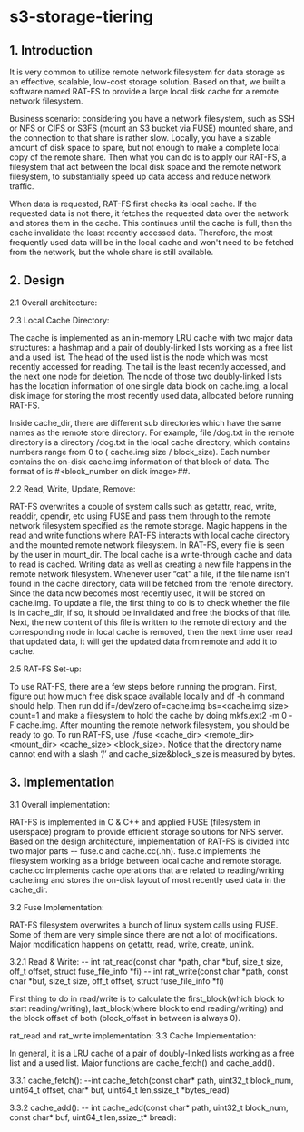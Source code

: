 # s3-storage-tiering
## 1. Introduction

It is very common to utilize remote network filesystem for data storage as an effective, scalable, low-cost storage solution. Based on that, we built a software named RAT-FS to provide a large local disk cache for a remote network filesystem.

Business scenario: considering you have a network filesystem, such as SSH or NFS or CIFS or S3FS (mount an S3 bucket via FUSE) mounted share, and the connection to that share is rather slow. Locally, you have a sizable amount of disk space to spare, but not enough to make a complete local copy of the remote share. Then what you can do is to apply our RAT-FS, a filesystem that act between the local disk space and the remote network filesystem, to substantially speed up data access and reduce network traffic. 

When data is requested, RAT-FS first checks its local cache. If the requested data is not there, it fetches the requested data over the network and stores them in the cache. This continues until the cache is full, then the cache invalidate the least recently accessed data. Therefore, the most frequently used data will be in the local cache and won't need to be fetched from the network, but the whole share is still available.

## 2. Design

2.1 Overall architecture: 




2.3 Local Cache Directory: 

The cache is implemented as an in-memory LRU cache with two major data structures: a hashmap and a pair of doubly-linked lists working as a free list and a used list. The head of the used list is the node which was most recently accessed for reading. The tail is the least recently accessed, and the next one node for deletion. The node of those two doubly-linked lists has the location information of one single data block on cache.img, a local disk image for storing the most recently used data, allocated before running RAT-FS.



Inside cache_dir, there are different sub directories which have the same names as the remote store directory. For example, file /dog.txt in the remote directory is a directory /dog.txt in the local cache directory, which contains numbers range from 0 to ( cache.img size / block_size). Each number contains the on-disk cache.img information of that block of data. The format of is #<block_number on disk image>#<offset>#<size>.



2.2 Read, Write, Update, Remove: 

RAT-FS overwrites a couple of system calls such as getattr, read, write, readdir, opendir, etc using FUSE and pass them through to the remote network filesystem specified as the remote storage. Magic happens in the read and write functions where RAT-FS interacts with local cache directory and the mounted remote network filesystem. In RAT-FS, every file is seen by the user in mount_dir. The local cache is a write-through cache and data to read is cached. Writing data as well as creating a new file happens in the remote network filesystem. Whenever user “cat” a file, if the file name isn’t found in the cache directory, data will be fetched from the remote directory. Since the data now becomes most recently used, it will be stored on cache.img. To update a file, the first thing to do is to check whether the file is in cache_dir, if so, it should be invalidated and free the blocks of that file. Next, the new content of this file is written to the remote directory and the corresponding node in local cache is removed, then the next time user read that updated data, it will get the updated data from remote and add it to cache. 

2.5 RAT-FS Set-up: 

To use RAT-FS, there are a few steps before running the program. First, figure out how much free disk space available locally and df -h command should help. Then run dd if=/dev/zero of=cache.img bs=<cache.img size> count=1 and make a filesystem to hold the cache by doing mkfs.ext2 -m 0 -F cache.img. After mounting the remote network filesystem, you should be ready to go. To run RAT-FS, use ./fuse <cache_dir> <remote_dir> <mount_dir> <cache_size> <block_size>. Notice that the directory name cannot end with a slash ‘/’ and cache_size&block_size is measured by bytes.

## 3. Implementation

3.1 Overall implementation:

RAT-FS is implemented in C & C++ and applied FUSE (filesystem in userspace) program to provide efficient storage solutions for NFS server. Based on the design architecture, implementation of RAT-FS is divided into two major parts -- fuse.c and cache.cc(.hh). fuse.c implements the filesystem working as a bridge between local cache and remote storage. cache.cc implements cache operations that are related to reading/writing cache.img and stores the on-disk layout of most recently used data in the cache_dir.

3.2 Fuse Implementation:

RAT-FS filesystem overwrites a bunch of linux system calls using FUSE. Some of them are very simple since there are not a lot of modifications.  Major modification happens on getattr, read, write, create, unlink.

3.2.1 Read & Write: 
-- int rat_read(const char *path, char *buf, size_t size, off_t offset, struct fuse_file_info *fi)
-- int rat_write(const char *path, const char *buf, size_t size, off_t offset, struct fuse_file_info *fi)

First thing to do in read/write is to calculate the first_block(which block to start reading/writing), last_block(where block to end reading/writing) and the block offset of both (block_offset in between is always 0). 


rat_read and rat_write implementation:
3.3 Cache Implementation:

In general, it is a LRU cache of a pair of doubly-linked lists working as a free list and a used list. Major functions are cache_fetch() and cache_add().

3.3.1 cache_fetch():
--int cache_fetch(const char* path, uint32_t block_num, uint64_t offset,  char* buf, uint64_t len,ssize_t *bytes_read)



3.3.2 cache_add():
-- int cache_add(const char* path, uint32_t block_num, const char* buf, uint64_t len,ssize_t* bread): 

